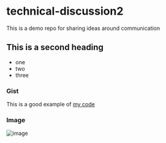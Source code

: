 # technical-discussion2
This is a demo repo for sharing ideas around communication

## This is a second heading

* one
* two
* three

### Gist

This is a good example of [my code](https://gist.github.com/susanir/2208f0660ebf3bb953733a1b390b5d40)

### Image

![image](https://user-images.githubusercontent.com/4919802/155673762-3f01e611-bc8c-48ac-98a2-81b296ca6c61.png)
